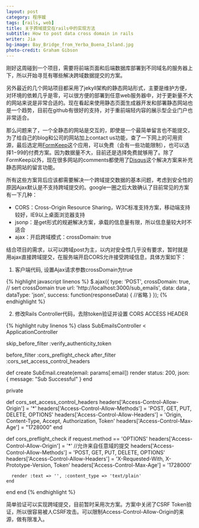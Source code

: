 ```yaml
---
layout: post
category: 程序媛
tags: [rails, web]
title: 关于跨域提交在rails中的实现方法
subtitle: How to post data cross domain in rails
writer: Jia
bg-image: Bay_Bridge_from_Yerba_Buena_Island.jpg
photo-credit: Graham Gibson
---
```


刚好这周碰到一个项目，需要将前端页面和后端数据库部署到不同域名的服务器上下，所以开始寻觅有哪些解决跨域数据提交的方案。

另外最近的几个网站项目都采用了jekyll架构的静态网站形式，主要是维护方便，对环境的依赖几乎是零，可以很方便的部署到任意web服务器中，对于更新量不大的网站来说是非常合适的。现在看起来使用静态页面生成器开发和部署静态网站也是一个趋势，目前在github有很好的支持，对于重前端轻内容的展示型企业门户也非常适合。

那么问题来了，一个全静态的网站是交互的，即使是一个最简单留言也不能提交，为了给自己的blog和公司的网站加上contact us功能，查了一下网上的可用资源，最后选定用[FormKeep](https://formkeep.com)这个应用，可以免费（会有一些功能限制），也可以选择1$-99$的付费方案。因为数据量不大，目前还是选择免费就够用了。除了FormKeep以外，现在很多网站的comments都使用了[Disqus](https://disqus.com/)这个解决方案来补充静态网站的留言功能。

所有这些方案背后应该都需要解决一个跨域提交数据的基本问题，考虑到安全性的原因Ajax默认是不支持跨域提交的。google一圈之后大致确认了目前常见的方案有一下几种：

- CORS：Cross-Origin Resource Sharing，W3C标准支持方案，移动端支持较好，IE9以上桌面浏览器支持
- jsonp：是get形式的规避解决方案，承载的信息量有限，所以信息量较大时不适合
- ajax：开启跨域模式：crossDomain: true

结合项目的需求，以可以跨域post为主，以内对安全性几乎没有要求，暂时就是用ajax直接跨域提交，在服务端开启CORS允许接受跨域信息，具体方案如下：
<!-- break -->

1. 客户端代码, 设置Ajax请求参数crossDomain为true

{% highlight javascript linenos %}
$.ajax({
  type: 'POST',
  crossDomain: true, // sert crossDomain true
  url: 'http://localhost:3000/sub_emails',
  data: data ,
  dataType: 'json',
  success: function(responseData) {
    //省略
  }
});
{% endhighlight %}

2. 修改Rails Controller代码，去除token验证并设置 CORS ACCESS HEADER

{% highlight ruby linenos %}
class SubEmailsController < ApplicationController

  skip_before_filter :verify_authenticity_token

  before_filter :cors_preflight_check
  after_filter :cors_set_access_control_headers

  def create
    SubEmail.create(email: params[:email])
    render status: 200, json: { message: "Sub Successful" }
  end

  private 

  def cors_set_access_control_headers
    headers['Access-Control-Allow-Origin'] = '*'
    headers['Access-Control-Allow-Methods'] = 'POST, GET, PUT, DELETE, OPTIONS'
    headers['Access-Control-Allow-Headers'] = 'Origin, Content-Type, Accept, Authorization, Token'
    headers['Access-Control-Max-Age'] = "1728000"
  end

  def cors_preflight_check
    if request.method == 'OPTIONS'
      headers['Access-Control-Allow-Origin'] = '*' //允许来自任意域的提交
      headers['Access-Control-Allow-Methods'] = 'POST, GET, PUT, DELETE, OPTIONS'
      headers['Access-Control-Allow-Headers'] = 'X-Requested-With, X-Prototype-Version, Token'
      headers['Access-Control-Max-Age'] = '1728000'

      render :text => '', :content_type => 'text/plain'
    end
  end
end
{% endhighlight %}

简单验证可以实现跨域提交，目前暂时采用次方案。方案中关闭了CSRF Token验证，所以很容易被人CSRF攻击。可以限制Access-Control-Allow-Origin的来源，做有限准入。
